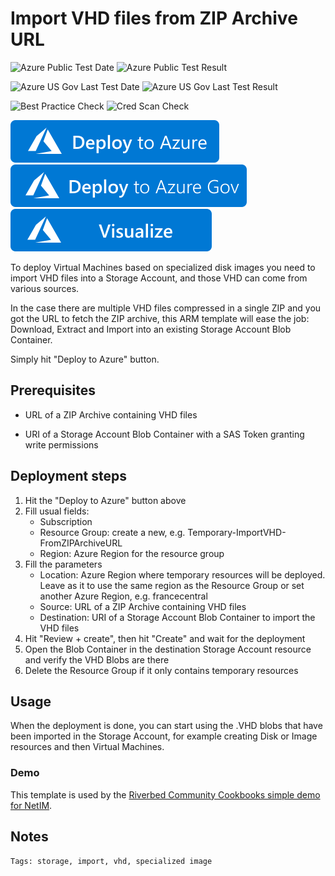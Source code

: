 # Import VHD files from ZIP Archive URL

![Azure Public Test Date](https://azurequickstartsservice.blob.core.windows.net/badges/demos/999-storage-import-zipped-vhds/PublicLastTestDate.svg)
![Azure Public Test Result](https://azurequickstartsservice.blob.core.windows.net/badges/demos/999-storage-import-zipped-vhds/PublicDeployment.svg)

![Azure US Gov Last Test Date](https://azurequickstartsservice.blob.core.windows.net/badges/demos/999-storage-import-zipped-vhds/FairfaxLastTestDate.svg)
![Azure US Gov Last Test Result](https://azurequickstartsservice.blob.core.windows.net/badges/demos/999-storage-import-zipped-vhds/FairfaxDeployment.svg)

![Best Practice Check](https://azurequickstartsservice.blob.core.windows.net/badges/demos/999-storage-import-zipped-vhds/BestPracticeResult.svg)
![Cred Scan Check](https://azurequickstartsservice.blob.core.windows.net/badges/demos/999-storage-import-zipped-vhds/CredScanResult.svg)

[![Deploy to Azure](https://raw.githubusercontent.com/Azure/azure-quickstart-templates/master/1-CONTRIBUTION-GUIDE/images/deploytoazure.svg?sanitize=true)](https://portal.azure.com/#create/Microsoft.Template/uri/https%3A%2F%2Fraw.githubusercontent.com%2FAzure%2Fazure-quickstart-templates%2Fmaster%2Fdemos%2F999-storage-import-zipped-vhds%2Fazuredeploy.json) [![Deploy to Azure Gov](https://raw.githubusercontent.com/Azure/azure-quickstart-templates/master/1-CONTRIBUTION-GUIDE/images/deploytoazuregov.svg?sanitize=true)](https://portal.azure.us/#create/Microsoft.Template/uri/https%3A%2F%2Fraw.githubusercontent.com%2FAzure%2Fazure-quickstart-templates%2Fmaster%2Fdemos%2F999-storage-import-zipped-vhds%2Fazuredeploy.json)
[![Visualize](https://raw.githubusercontent.com/Azure/azure-quickstart-templates/master/1-CONTRIBUTION-GUIDE/images/visualizebutton.svg?sanitize=true)](http://armviz.io/#/?load=https%3A%2F%2Fraw.githubusercontent.com%2FAzure%2Fazure-quickstart-templates%2Fmaster%2Fdemos%2F999-storage-import-zipped-vhds%2Fazuredeploy.json)

To deploy Virtual Machines based on specialized disk images you need to import VHD files into a Storage Account, and those VHD can come from various sources.

In the case there are multiple VHD files compressed in a single ZIP and you got the URL to fetch the ZIP archive, this ARM template will ease the job: Download, Extract and Import into an existing Storage Account Blob Container.

Simply hit "Deploy to Azure" button.

## Prerequisites

- URL of a ZIP Archive containing VHD files

- URI of a Storage Account Blob Container with a SAS Token granting write permissions

## Deployment steps

1. Hit the "Deploy to Azure" button above
2. Fill usual fields:
    - Subscription
    - Resource Group: create a new, e.g. Temporary-ImportVHD-FromZIPArchiveURL
    - Region: Azure Region for the resource group
3. Fill the parameters
    - Location: Azure Region where temporary resources will be deployed. Leave as it to use the same region as the Resource Group or set another Azure Region, e.g. francecentral
    - Source: URL of a ZIP Archive containing VHD files
    - Destination: URI of a Storage Account Blob Container to import the VHD files
4. Hit "Review + create", then hit "Create" and wait for the deployment
5. Open the Blob Container in the destination Storage Account resource and verify the VHD Blobs are there
6. Delete the Resource Group if it only contains  temporary resources

## Usage

When the deployment is done, you can start using the .VHD blobs that have been imported in the Storage Account, for example creating Disk or Image resources and then Virtual Machines.

### Demo

This template is used by the [Riverbed Community Cookbooks simple demo for NetIM](https://github.com/riverbed/Riverbed-Community-Toolkit/tree/master/NetIM/Azure-Cloud-Cookbooks/101-netim-simple-demo).

## Notes

`Tags: storage, import, vhd, specialized image`
